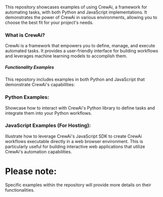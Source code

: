 This repository showcases examples of using CrewAi, a framework for automating tasks, with both Python and JavaScript implementations. It demonstrates the power of CrewAi in various environments, allowing you to choose the best fit for your project's needs.

### What is CrewAi?
CrewAi is a framework that empowers you to define, manage, and execute automated tasks. It provides a user-friendly interface for building workflows and leverages machine learning models to accomplish them.

##### Functionality Examples
This repository includes examples in both Python and JavaScript that demonstrate CrewAi's capabilities:

### Python Examples:
Showcase how to interact with CrewAi's Python library to define tasks and integrate them into your Python workflows.
### JavaScript Examples (For Hosting):
Illustrate how to leverage CrewAi's JavaScript SDK to create CrewAi workflows executable directly in a web browser environment. This is particularly useful for building interactive web applications that utilize CrewAi's automation capabilities.
# Please note: 
Specific examples within the repository will provide more details on their functionalities.
